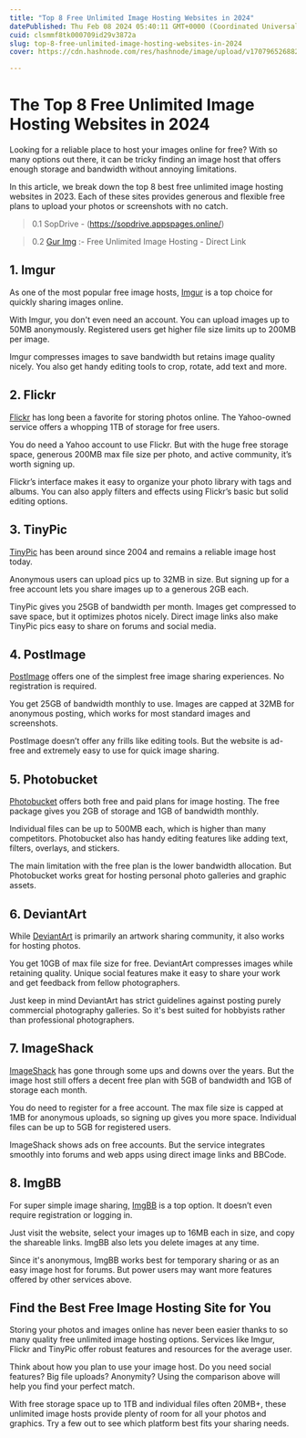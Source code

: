 ```yaml
---
title: "Top 8 Free Unlimited Image Hosting Websites in 2024"
datePublished: Thu Feb 08 2024 05:40:11 GMT+0000 (Coordinated Universal Time)
cuid: clsmmf8tk000709id29v3872a
slug: top-8-free-unlimited-image-hosting-websites-in-2024
cover: https://cdn.hashnode.com/res/hashnode/image/upload/v1707965268821/4cfc7b1e-40ec-443e-9953-551cdae95a6d.jpeg

---
```




# The Top 8 Free Unlimited Image Hosting Websites in 2024

Looking for a reliable place to host your images online for free? With so many options out there, it can be tricky finding an image host that offers enough storage and bandwidth without annoying limitations. 

In this article, we break down the top 8 best free unlimited image hosting websites in 2023. Each of these sites provides generous and flexible free plans to upload your photos or screenshots with no catch.

> 0.1 SopDrive - (https://sopdrive.appspages.online/)

> 0.2 [Gur Img](https://sh20raj.github.io/Gurimg/) :- Free Unlimited Image Hosting - Direct Link 

## 1. Imgur

As one of the most popular free image hosts, [Imgur](https://imgur.com/) is a top choice for quickly sharing images online. 

With Imgur, you don't even need an account. You can upload images up to 50MB anonymously. Registered users get higher file size limits up to 200MB per image.

Imgur compresses images to save bandwidth but retains image quality nicely. You also get handy editing tools to crop, rotate, add text and more.

## 2. Flickr

[Flickr](https://www.flickr.com/) has long been a favorite for storing photos online. The Yahoo-owned service offers a whopping 1TB of storage for free users.

You do need a Yahoo account to use Flickr. But with the huge free storage space, generous 200MB max file size per photo, and active community, it’s worth signing up.

Flickr’s interface makes it easy to organize your photo library with tags and albums. You can also apply filters and effects using Flickr’s basic but solid editing options.

## 3. TinyPic

[TinyPic](https://tinypic.com/) has been around since 2004 and remains a reliable image host today. 

Anonymous users can upload pics up to 32MB in size. But signing up for a free account lets you share images up to a generous 2GB each.

TinyPic gives you 25GB of bandwidth per month. Images get compressed to save space, but it optimizes photos nicely. Direct image links also make TinyPic pics easy to share on forums and social media.

## 4. PostImage

[PostImage](https://postimage.org/) offers one of the simplest free image sharing experiences. No registration is required.

You get 25GB of bandwidth monthly to use. Images are capped at 32MB for anonymous posting, which works for most standard images and screenshots.

PostImage doesn’t offer any frills like editing tools. But the website is ad-free and extremely easy to use for quick image sharing.

## 5. Photobucket

[Photobucket](https://photobucket.com/) offers both free and paid plans for image hosting. The free package gives you 2GB of storage and 1GB of bandwidth monthly.

Individual files can be up to 500MB each, which is higher than many competitors. Photobucket also has handy editing features like adding text, filters, overlays, and stickers.

The main limitation with the free plan is the lower bandwidth allocation. But Photobucket works great for hosting personal photo galleries and graphic assets.

## 6. DeviantArt

While [DeviantArt](https://www.deviantart.com/) is primarily an artwork sharing community, it also works for hosting photos.

You get 10GB of max file size for free. DeviantArt compresses images while retaining quality. Unique social features make it easy to share your work and get feedback from fellow photographers.

Just keep in mind DeviantArt has strict guidelines against posting purely commercial photography galleries. So it's best suited for hobbyists rather than professional photographers.

## 7. ImageShack 

[ImageShack](https://imageshack.us/) has gone through some ups and downs over the years. But the image host still offers a decent free plan with 5GB of bandwidth and 1GB of storage each month.

You do need to register for a free account. The max file size is capped at 1MB for anonymous uploads, so signing up gives you more space. Individual files can be up to 5GB for registered users.

ImageShack shows ads on free accounts. But the service integrates smoothly into forums and web apps using direct image links and BBCode.

## 8. ImgBB

For super simple image sharing, [ImgBB](https://imgbb.com/) is a top option. It doesn’t even require registration or logging in.

Just visit the website, select your images up to 16MB each in size, and copy the shareable links. ImgBB also lets you delete images at any time.

Since it's anonymous, ImgBB works best for temporary sharing or as an easy image host for forums. But power users may want more features offered by other services above.

## Find the Best Free Image Hosting Site for You

Storing your photos and images online has never been easier thanks to so many quality free unlimited image hosting options. Services like Imgur, Flickr and TinyPic offer robust features and resources for the average user.

Think about how you plan to use your image host. Do you need social features? Big file uploads? Anonymity? Using the comparison above will help you find your perfect match.

With free storage space up to 1TB and individual files often 20MB+, these unlimited image hosts provide plenty of room for all your photos and graphics. Try a few out to see which platform best fits your sharing needs.